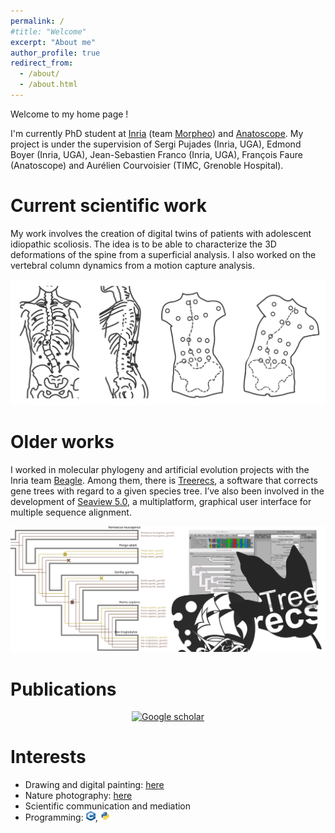 ```yaml
---
permalink: /
#title: "Welcome"
excerpt: "About me"
author_profile: true
redirect_from: 
  - /about/
  - /about.html
---
```


Welcome to my home page !


I'm currently PhD student at [Inria](https://www.inria.fr/fr) (team [Morpheo](https://team.inria.fr/morpheo/)) and [Anatoscope](https://www.anatoscope.com/). My project is under the supervision of Sergi Pujades (Inria, UGA), Edmond Boyer (Inria, UGA), Jean-Sebastien Franco (Inria, UGA), François Faure (Anatoscope) and Aurélien Courvoisier (TIMC, Grenoble Hospital).

# Current scientific work
My work involves the creation of digital twins of patients with adolescent idiopathic scoliosis. The idea is to be able to characterize the 3D deformations of the spine from a superficial analysis. I also worked on the vertebral column dynamics from a motion capture analysis.

![Scoliosis Studies](/images/scoliosis_study.png)


# Older works
I worked in molecular phylogeny and artificial evolution projects with the Inria team [Beagle](https://team.inria.fr/beagle/). Among them, there is [Treerecs](https://project.inria.fr/treerecs/), a software that corrects gene trees with regard to a given species tree. I’ve also been involved in the development of [Seaview 5.0](http://doua.prabi.fr/software/seaview), a multiplatform, graphical user interface for multiple sequence alignment.

![Beagle Studies](/images/beagle_studies.png)


# Publications
<div align="center">
  <a href="https://scholar.google.com/citations?user=OqDSwDEAAAAJ&hl=fr"><img src="https://upload.wikimedia.org/wikipedia/commons/thumb/c/c7/Google_Scholar_logo.svg/240px-Google_Scholar_logo.svg.png" alt="Google scholar" width="50" height="50" >
  </a>
</div>
    

# Interests
- Drawing and digital painting: [here](https://www.instagram.com/cometicon.draws/)
- Nature photography: [here](https://www.instagram.com/cometicon.shots/)
- Scientific communication and mediation
- Programming: <img src="/images/logo_cpp.png" width="15" height="15">, <img src="/images/logo_python.png" width="15" height="15">
